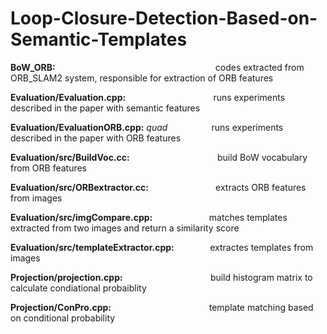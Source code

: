 # Loop-Closure-Detection-Based-on-Semantic-Templates
**BoW_ORB:** $\quad \quad \quad\quad\quad\quad\quad\quad\quad\quad\quad\quad\quad\quad\quad$ codes extracted from ORB_SLAM2 system, responsible for extraction of ORB features

**Evaluation/Evaluation.cpp:** $\quad\quad\quad\quad\quad\quad \quad \quad$ runs experiments described in the paper with semantic features

**Evaluation/EvaluationORB.cpp:** $quad\quad\quad \quad \quad$ runs experiments described in the paper with ORB features

**Evaluation/src/BuildVoc.cc:** $\quad \quad\quad\quad\quad\quad\quad \quad$ build BoW vocabulary from ORB features

**Evaluation/src/ORBextractor.cc:** $\quad\quad\quad\quad \quad \quad$ extracts ORB features from images

**Evaluation/src/imgCompare.cpp:** $\quad\quad\quad \quad \quad$ matches templates extracted from two images and return a similarity score

**Evaluation/src/templateExtractor.cpp:** $\quad \quad \quad$ extractes templates from images

**Projection/projection.cpp:** $\quad\quad \quad \quad\quad\quad\quad\quad$ build histogram matrix to calculate condiational probaiblity

**Projection/ConPro.cpp:** $\quad \quad\quad\quad \quad\quad\quad\quad\quad$ template matching based on conditional probability

